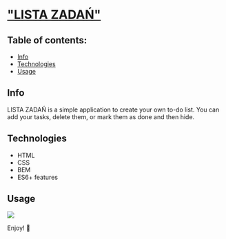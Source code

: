 # ["LISTA ZADAŃ"](https://shadoo1.github.io/Lista-zadan/)
## Table of contents:
- [Info](#info)
- [Technologies](#technologies)
- [Usage](#usage)

## Info
LISTA ZADAŃ is a simple application to create your own to-do list.
You can add your tasks, delete them, or mark them as done and then hide.

## Technologies
- HTML
- CSS
- BEM
- ES6+ features

## Usage
![](https://github.com/shadoo1/Lista-zadan/blob/main/images/usage.gif?raw=true)

Enjoy! 🤗

